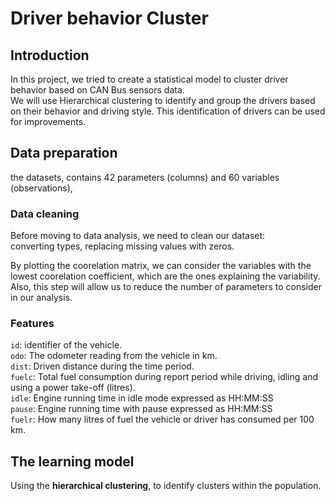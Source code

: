 # Driver behavior Cluster  
## Introduction 
In this project, we tried to create a statistical model to cluster driver behavior based on CAN Bus sensors data.  
We will use Hierarchical clustering to identify and group the drivers based on their behavior and driving style. This identification of drivers can be used for improvements.

## Data preparation  
the datasets, contains 42 parameters (columns) and 60 variables (observations),

### Data cleaning  
Before moving to data analysis, we need to clean our dataset:  
converting types, replacing missing values with zeros.  

By plotting the coorelation matrix, we can consider the variables with the lowest coorelation coefficient, which are the ones explaining the variability. Also, this step will allow us to reduce the number of parameters to consider in our analysis.  

### Features  
`id`:     identifier of the vehicle.  
`odo`:    The odometer reading from the vehicle in km.  
`dist`:   Driven distance during the time period.  
`fuelc`:  Total fuel consumption during report period while driving, idling and using a power take-off (litres).  
`idle`:   Engine running time in idle mode expressed as HH:MM:SS  
`pause`:  Engine running time with pause expressed as HH:MM:SS  
`fuelr`:  How many litres of fuel the vehicle or driver has consumed per 100 km.  

## The learning model  
Using the **hierarchical clustering**, to identify clusters within the population.
